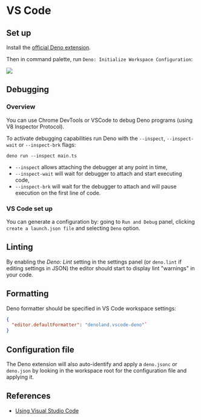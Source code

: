 # VS Code

## Set up

Install the [official Deno extension](https://marketplace.visualstudio.com/items?itemName=denoland.vscode-deno).

Then in command palette, run `Deno: Initialize Workspace Configuration`:

![](https://docs.deno.com/assets/images/command_palette-dd2a85f903f65636307b8a9d526cd773.png)


## Debugging

### Overview

You can use Chrome DevTools or VSCode to debug Deno programs (using V8 Inspector Protocol).

To activate debugging capabilities run Deno with the `--inspect`,
`--inspect-wait` or `--inspect-brk` flags:

```shell
deno run --inspect main.ts
```

- `--inspect` allows attaching the debugger at any point in time,
- `--inspect-wait` will wait for debugger to attach and start executing code,
- `--inspect-brk` will wait for the debugger to attach and will pause
execution on the first line of code.


### VS Code set up

You can generate a configuration by: going to `Run and Debug` panel, clicking `create a launch.json file` and selecting `Deno` option.


## Linting

By enabling the *Deno: Lint* setting in the settings
panel (or `deno.lint` if editing settings in JSON) the editor should start to display lint "warnings" in your code.


## Formatting

Deno formatter should be specified in VS Code workspace settings:
```json
{
  "editor.defaultFormatter": "denoland.vscode-deno"`
}
```


## Configuration file

The Deno extension will also auto-identify and apply a `deno.jsonc` or `deno.json` by looking in the workspace root for the configuration file and applying it.

## References

- [Using Visual Studio Code](https://docs.deno.com/runtime/manual/references/vscode_deno)
